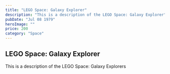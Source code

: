 ```yaml
---
title: "LEGO Space: Galaxy Explorer"
description: "This is a description of the LEGO Space: Galaxy Explorer"
pubDate: "Jul 08 1979"
heroImage: "" 
price: 200
category: "Space"
---
```


## LEGO Space: Galaxy Explorer

This is a description of the LEGO Space: Galaxy Explorers